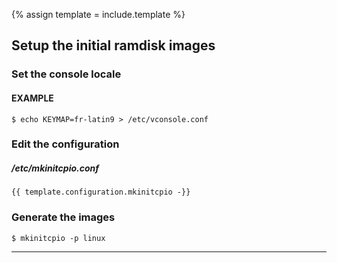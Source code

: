 {% assign template = include.template %}

## Setup the initial ramdisk images

### Set the console locale

#### EXAMPLE
```
$ echo KEYMAP=fr-latin9 > /etc/vconsole.conf
```

### Edit the configuration

##### /etc/mkinitcpio.conf
```
{{ template.configuration.mkinitcpio -}}
```

### Generate the images

```
$ mkinitcpio -p linux
```

---
